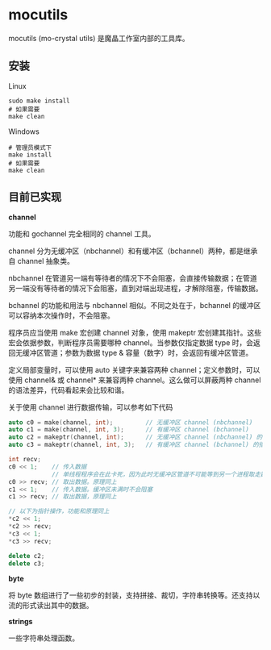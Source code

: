 # mocutils

mocutils (mo-crystal utils) 是魔晶工作室内部的工具库。

## 安装

Linux

```shell
sudo make install
# 如果需要
make clean
```

Windows

```shell
# 管理员模式下
make install
# 如果需要
make clean
```

## 目前已实现

**channel**

功能和 gochannel 完全相同的 channel 工具。

channel 分为无缓冲区（nbchannel）和有缓冲区（bchannel）两种，都是继承自 channel 抽象类。

nbchannel 在管道另一端有等待者的情况下不会阻塞，会直接传输数据；在管道另一端没有等待者的情况下会阻塞，直到对端出现进程，才解除阻塞，传输数据。

bchannel 的功能和用法与 nbchannel 相似。不同之处在于，bchannel 的缓冲区可以容纳本次操作时，不会阻塞。

程序员应当使用 make 宏创建 channel 对象，使用 makeptr 宏创建其指针。这些宏会依据参数，判断程序员需要哪种 channel。当参数仅指定数据 type 时，会返回无缓冲区管道；参数为数据 type & 容量（数字）时，会返回有缓冲区管道。

定义局部变量时，可以使用 auto 关键字来兼容两种 channel；定义参数时，可以使用 channel& 或 channel* 来兼容两种 channel。这么做可以屏蔽两种 channel 的语法差异，代码看起来会比较和谐。

关于使用 channel 进行数据传输，可以参考如下代码

```c++
auto c0 = make(channel, int);         // 无缓冲区 channel (nbchannel)
auto c1 = make(channel, int, 3);      // 有缓冲区 channel (bchannel)
auto c2 = makeptr(channel, int);      // 无缓冲区 channel (nbchannel) 的指针，用完需要 delete
auto c3 = makeptr(channel, int, 3);   // 有缓冲区 channel (bchannel) 的指针，用完需要 delete

int recv;
c0 << 1;    // 传入数据
            // 单线程程序会在此卡死，因为此时无缓冲区管道不可能等到另一个进程取走数据
c0 >> recv; // 取出数据。原理同上
c1 << 1;    // 传入数据。缓冲区未满时不会阻塞
c1 >> recv; // 取出数据，原理同上

// 以下为指针操作，功能和原理同上
*c2 << 1;
*c2 >> recv;
*c3 << 1;
*c3 >> recv;

delete c2;
delete c3;
```

**byte**

将 byte 数组进行了一些初步的封装，支持拼接、裁切，字符串转换等。还支持以流的形式读出其中的数据。

**strings**

一些字符串处理函数。
